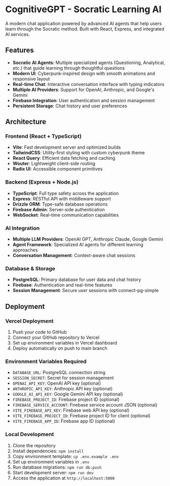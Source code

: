 # CognitiveGPT - Socratic Learning AI

A modern chat application powered by advanced AI agents that help users learn through the Socratic method. Built with React, Express, and integrated AI services.

## Features

- **Socratic AI Agents**: Multiple specialized agents (Questioning, Analytical, etc.) that guide learning through thoughtful questions
- **Modern UI**: Cyberpunk-inspired design with smooth animations and responsive layout
- **Real-time Chat**: Interactive conversation interface with typing indicators
- **Multiple AI Providers**: Support for OpenAI, Anthropic, and Google's Gemini
- **Firebase Integration**: User authentication and session management
- **Persistent Storage**: Chat history and user preferences

## Architecture

### Frontend (React + TypeScript)
- **Vite**: Fast development server and optimized builds
- **TailwindCSS**: Utility-first styling with custom cyberpunk theme
- **React Query**: Efficient data fetching and caching
- **Wouter**: Lightweight client-side routing
- **Radix UI**: Accessible component primitives

### Backend (Express + Node.js)
- **TypeScript**: Full type safety across the application
- **Express**: RESTful API with middleware support
- **Drizzle ORM**: Type-safe database operations
- **Firebase Admin**: Server-side authentication
- **WebSocket**: Real-time communication capabilities

### AI Integration
- **Multiple LLM Providers**: OpenAI GPT, Anthropic Claude, Google Gemini
- **Agent Framework**: Specialized AI agents for different learning approaches
- **Conversation Management**: Context-aware chat sessions

### Database & Storage
- **PostgreSQL**: Primary database for user data and chat history
- **Firebase**: Authentication and real-time features
- **Session Management**: Secure user sessions with connect-pg-simple

## Deployment

### Vercel Deployment
1. Push your code to GitHub
2. Connect your GitHub repository to Vercel
3. Set up environment variables in Vercel dashboard
4. Deploy automatically on push to main branch

### Environment Variables Required
- `DATABASE_URL`: PostgreSQL connection string
- `SESSION_SECRET`: Secret for session management
- `OPENAI_API_KEY`: OpenAI API key (optional)
- `ANTHROPIC_API_KEY`: Anthropic API key (optional)  
- `GOOGLE_AI_API_KEY`: Google Gemini API key (optional)
- `FIREBASE_PROJECT_ID`: Firebase project ID (optional)
- `FIREBASE_SERVICE_ACCOUNT`: Firebase service account JSON (optional)
- `VITE_FIREBASE_API_KEY`: Firebase web API key (optional)
- `VITE_FIREBASE_PROJECT_ID`: Firebase project ID for client (optional)
- `VITE_FIREBASE_APP_ID`: Firebase app ID (optional)

### Local Development
1. Clone the repository
2. Install dependencies: `npm install`
3. Copy environment template: `cp .env.example .env`
4. Set up environment variables in `.env`
5. Run database migrations: `npm run db:push`
6. Start development server: `npm run dev`
7. Access the application at `http://localhost:5000`